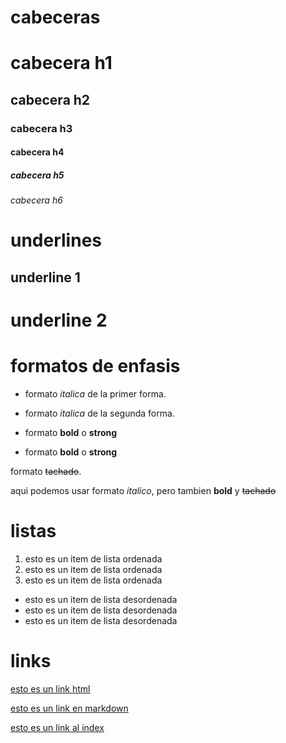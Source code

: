 
# cabeceras

# cabecera h1


## cabecera h2

### cabecera h3

#### cabecera h4

##### cabecera h5

###### cabecera h6

# underlines

underline 1
-----------

underline 2
===========

# formatos de enfasis

- formato *italica* de la primer forma.
- formato _italica_ de la segunda forma.

- formato **bold** o **strong**
- formato __bold__ o __strong__

formato ~~tachado~~.

aqui podemos usar formato *italico*, pero tambien **bold** y ~~tachado~~

# listas 

1. esto es un item de lista ordenada
2. esto es un item de lista ordenada
3. esto es un item de lista ordenada

- esto es un item de lista desordenada
- esto es un item de lista desordenada
- esto es un item de lista desordenada

# links

<a href="http://www.google.com">esto es un link html</a>

[esto es un link en markdown](http://google.com)

[esto es un link al index](index.html)